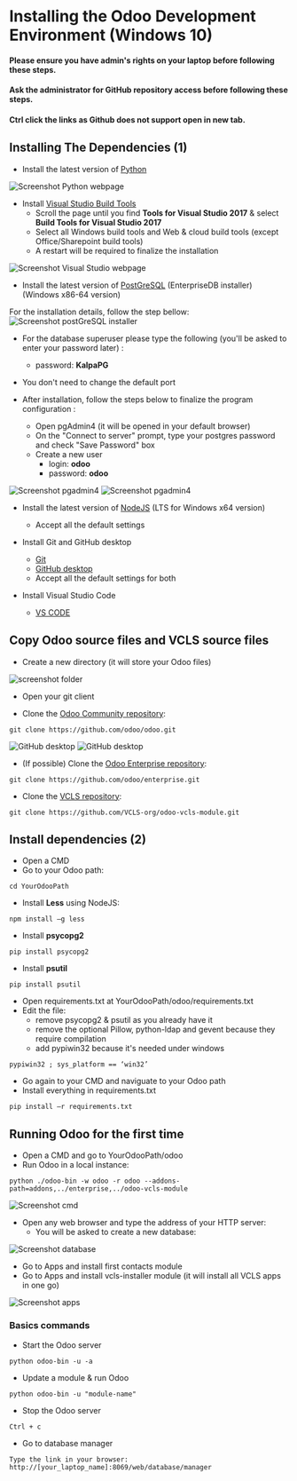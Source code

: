 # Installing the Odoo Development Environment (Windows 10)
#### Please ensure you have admin's rights on your laptop before following these steps.
#### Ask the administrator for GitHub repository access before following these steps.
#### Ctrl click the links as Github does not support open in new tab.

## Installing The Dependencies (1)

- Install the latest version of [Python](https://www.python.org/downloads/)

![Screenshot Python webpage](https://github.com/VCLS-org/odoo-vcls-module/blob/12.0-Documentations/Documentations/img/screen_python.png)

- Install [Visual Studio Build Tools](https://visualstudio.microsoft.com/downloads/)
    - Scroll the page until you find **Tools for Visual Studio 2017** & select **Build Tools for Visual Studio 2017**
    - Select all Windows build tools and Web & cloud build tools (except Office/Sharepoint build tools)
    - A restart will be required to finalize the installation

![Screenshot Visual Studio webpage](https://github.com/VCLS-org/odoo-vcls-module/blob/12.0-Documentations/Documentations/img/screen%20vs.png)

- Install the latest version of [PostGreSQL](https://www.enterprisedb.com/downloads/postgres-postgresql-downloads) (EnterpriseDB installer) (Windows x86-64 version)

For the installation details, follow the step bellow:
![Screenshot postGreSQL installer](https://github.com/VCLS-org/odoo-vcls-module/blob/12.0-Documentations/Documentations/img/screen_pginstall%20-%20Copy.png)

- For the database superuser please type the following (you'll be asked to enter your password later) :
    - password: **KalpaPG**
- You don't need to change the default port

- After installation, follow the steps below to finalize the program configuration :
    - Open pgAdmin4 (it will be opened in your default browser)
    - On the "Connect to server" prompt, type your postgres password and check "Save Password" box
    - Create a new user
        - login: **odoo**
        - password: **odoo**

![Screenshot pgadmin4](https://github.com/VCLS-org/odoo-vcls-module/blob/12.0-Documentations/Documentations/img/PostgreSQL_install2.JPG)
![Screenshot pgadmin4](https://github.com/VCLS-org/odoo-vcls-module/blob/12.0-Documentations/Documentations/img/PostgreSQL_install3s.JPG)

- Install the latest version of [NodeJS](https://nodejs.org/en/) (LTS for Windows x64 version)
    - Accept all the default settings

- Install Git and GitHub desktop
    - [Git](https://git-scm.com/download)
    - [GitHub desktop](https://desktop.github.com/)
    - Accept all the default settings for both

- Install Visual Studio Code
    - [VS CODE](https://code.visualstudio.com/)

## Copy Odoo source files and VCLS source files
- Create a new directory (it will store your Odoo files)

![screenshot folder](https://github.com/VCLS-org/odoo-vcls-module/blob/12.0-Documentations/Documentations/img/screen_folder.png)

- Open your git client

- Clone the [Odoo Community repository](https://github.com/odoo/odoo.git):
```
git clone https://github.com/odoo/odoo.git
```
![GitHub desktop](https://github.com/VCLS-org/odoo-vcls-module/blob/12.0-Documentations/Documentations/img/github_desktop.JPG)
![GitHub desktop](https://github.com/VCLS-org/odoo-vcls-module/blob/12.0-Documentations/Documentations/img/git_add_repo.JPG)

- (If possible) Clone the [Odoo Enterprise repository](https://github.com/odoo/enterprise.git):
```
git clone https://github.com/odoo/enterprise.git
```



- Clone the [VCLS repository](https://github.com/VCLS-org/odoo-vcls-module.git):
```
git clone https://github.com/VCLS-org/odoo-vcls-module.git
```

## Install dependencies (2)
- Open a CMD
- Go to your Odoo path:
```
cd YourOdooPath
```

- Install **Less** using NodeJS:
```
npm install –g less
```

- Install **psycopg2**
```
pip install psycopg2
```

- Install **psutil**
```
pip install psutil
```

- Open requirements.txt at YourOdooPath/odoo/requirements.txt
- Edit the file:
    - remove psycopg2 & psutil as you already have it
    - remove the optional Pillow, python-ldap and gevent because they require compilation
    - add pypiwin32 because it's needed under windows
```
pypiwin32 ; sys_platform == ‘win32’
```

- Go again to your CMD and naviguate to your Odoo path
- Install everything in requirements.txt
```
pip install –r requirements.txt
```

## Running Odoo for the first time
- Open a CMD and go to YourOdooPath/odoo
- Run Odoo in a local instance:
```
python ./odoo-bin -w odoo -r odoo --addons-path=addons,../enterprise,../odoo-vcls-module
```

![Screenshot cmd](https://github.com/VCLS-org/odoo-vcls-module/blob/12.0-Documentations/Documentations/img/screen_cmd.png)

- Open any web browser and type the address of your HTTP server:
    - You will be asked to create a new database:

![Screenshot database](https://github.com/VCLS-org/odoo-vcls-module/blob/12.0-Documentations/Documentations/img/screen_db.png)

- Go to Apps and install first contacts module
- Go to Apps and install vcls-installer module (it will install all VCLS apps in one go)

![Screenshot apps](https://github.com/VCLS-org/odoo-vcls-module/blob/12.0-Documentations/Documentations/img/screen_apps.png)

### Basics commands
- Start the Odoo server
```
python odoo-bin -u -a
```

- Update a module & run Odoo
```
python odoo-bin -u "module-name"
```

- Stop the Odoo server
```
Ctrl + c
```

- Go to database manager
```
Type the link in your browser: 
http://[your_laptop_name]:8069/web/database/manager
```


